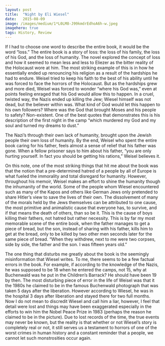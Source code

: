 ```yaml
---
layout:	post
title:	"Night by Eli Wiesel"
date:	2015-08-09
image: /images/medium/1*L0LM8-J99kmdrEdhoA6h-w.jpeg
imagehero: true
tags: History, Review
---
```

  
If I had to choose one word to describe the entire book, it would be the word “loss.” The entire book is a story of loss: the loss of his family, the loss of his God, and the loss of humanity. The novel explored the concept of loss and how it seemed to mean less and less to Eliezer as the bitter reality of the Holocaust wore at him. The most striking example of this is in how he essentially ended up renouncing his religion as a result of the hardships he had to endure. Weisel tried to keep his faith to the best of his ability until he was forced to face the horrors of the Holocaust. But as the hardships grew and more died, Weisel was forced to wonder “where his God was,” even at points feeling enraged that his God would allow this to happen. In a cruel, twisted way, the Nazis ended up killing the Jew; Wiesel himself was not dead, but the believer within was. What kind of God would let this happen to his own followers? Where was the God that brought Moses and his people to safety? Non-existent. One of the best quotes that demonstrates this is his description of the first night in the camp “which murdered my God and my soul and turned my dreams to dust.”

The Nazi’s through their own lack of humanity, brought upon the Jewish people their own loss of humanity. By the end, Weisel who spent the entire book caring for his father, feels almost a sense of relief that his father was gone. When a fellow prisoner says to him about his father, “you are only hurting yourself. In fact you should be getting his rations,” Weisel believes it.

On this note, one of the most striking things that hit me about the book was that the notion that a pre-determined hatred of a people by all of Europe is what fueled the immorality and total disregard for humanity. However, throughout his memoir, Weisel makes an effort to shine the humanity though the inhumanity of the world. Some of the people whom Wiesel encountered such as many of the Kapos and others like German Jews only pretended to share Hitler’s view to save the lives of their own. The dissolvement of many of the morals held by the Jews themselves can be attributed to one cause, the most primitive and animalistic cause that everyone has, to survive, and if that means the death of others, than so be it. This is the cause of boys killing their fathers, not hatred but rather necessity. This is by far my most memorable scene of the entire book, when the father manages to get a piece of bread, but the son, instead of sharing with his father, kills him to get at the bread, only to be killed by two other men seconds later for the same piece of bread. “When they withdrew, next to me were two corpses, side by side, the father and the son. I was fifteen years old.”

The one thing that disturbs me greatly about the book is the seemingly misinformation that Wiesel writes. To me, there seems to be a few factual errors in the book. For example, if according to the knowledge of the Nazis, he was supposed to be 18 when he entered the camps, not 15, why at Buchenwald was he put in the Children’s Barrack? He should have been 19 by then. The most disturbing piece of error in the life of Weisel was that it the 1980s he claimed to be in the famous Buchenwald photograph that was taken 5 days after the liberation. However according to Wiesel, he was in the hospital 3 days after liberation and stayed there for two full months. Now I do not mean to discredit Wiesel and call him a liar, however, I feel that detail were lost and things may have been exaggerated especially in the efforts to win him the Nobel Peace Prize in 1983 (perhaps the reason he claimed to be in the picture). Due to lost records of the time, the true events may never be known, but the reality is that whether or not Wiesel’s story is completely real or not, it still serves us a testament to horrors of one of the worst crimes in human history and a constant reminder that a people, we cannot let such monstrosities occur again.

  
